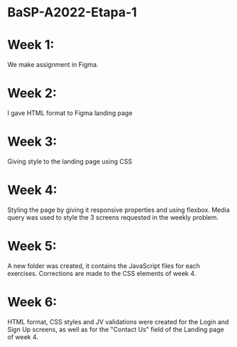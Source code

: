 # BaSP-A2022-Etapa-1
# Week 1:
We make assignment in Figma.
# Week 2:
I gave HTML format to Figma landing page
# Week 3:
Giving style to the landing page using CSS
# Week 4: 
Styling the page by giving it responsive properties and using flexbox. Media query was used to style the 3 screens requested in the weekly problem.
# Week 5:
A new folder was created, it contains the JavaScript files for each exercises. Corrections are made to the CSS elements of week 4.
# Week 6:
HTML format, CSS styles and JV validations were created for the Login and Sign Up screens, as well as for the "Contact Us" field of the Landing page of week 4.